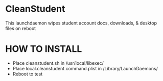 # CleanStudent

 This launchdaemon wipes student account docs, downloads, & desktop files on reboot

# HOW TO INSTALL
 - Place cleanstudent.sh in /usr/local/libexec/
 - Place local.cleanstudent.command.plist in /Library/LaunchDaemons/
 - Reboot to test


